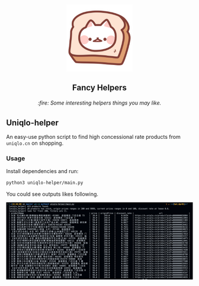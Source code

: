 <p align="center"><a href="" target="_blank" rel="noopener noreferrer"><img width="180" src="logo.png" alt="logo"></a></p>

<h2 align="center">Fancy Helpers</h2>
<h6 align="center">:fire: Some interesting helpers things you may like.</h6>

## Uniqlo-helper

An easy-use python script to find high concessional rate products from `uniqlo.cn` on shopping.

### Usage

Install dependencies and run:

```bash
python3 uniqlo-helper/main.py
```

You could see outputs likes following.

![img](/assets/images/2023-04-01-15-47-21.png)
